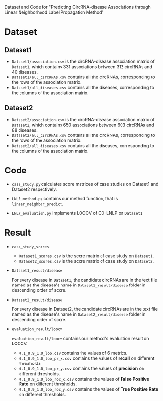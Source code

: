 Dataset and Code for "Predicting CircRNA-disease Associations through Linear Neighborhood Label Propagation Method"

# Dataset

## Dataset1
- `Dataset1/association.csv` is the circRNA-disease association matrix of `Dataset1`, which contains 331 associations between 312 circRNAs and 40 diseases.
- `Dataset1/all_circRNAs.csv` contains all the circRNAs, corresponding to the rows of the association matrix.
- `Dataset1/all_diseases.csv` contains all the diseases, corresponding to the columns of the association matrix.

## Dataset2
- `Dataset2/association.csv` is the circRNA-disease association matrix of `Dataset2`, which contains 650 associations between 603 circRNAs and 88 diseases.
- `Dataset2/all_circRNAs.csv` contains all the circRNAs, corresponding to the rows of the association matrix.
- `Dataset2/all_diseases.csv` contains all the diseases, corresponding to the columns of the association matrix.

# Code


- `case_study.py`  calculates score matrices of case studies on Dataset1 and Dataset2 respectively.

-  `LNLP_method.py` contains our method function, that is `linear_neighbor_predict`.

- `LNLP_evaluation.py` implements LOOCV of CD-LNLP on `Dataset1`.



# Result

- `case_study_scores`
    - `Dataset1_scores.csv` is the score matrix of case study on `Dataset1`.
    - `Dataset2_scores.csv` is the score matrix of case study on `Dataset2`.

- `Dataset1_result/disease`

    For every disease in `Dataset1`, the candidate circRNAs are in the text file named as the disease's name in `Dataset1_result/disease` folder in descending order of score.

- `Dataset2_result/disease`

    For every disease in Dataset2, the candidate circRNAs are in the text file named as the disease's name in `Dataset2_result/disease` folder in descending order of score.

- `evaluation_result/loocv`

    `evaluation_result/loocv` contains our method's evaluation result on LOOCV.
    
    - `0.1_0.9_1.0_loo.csv` contains the values of 6 metrics.
    - `0.1_0.9_1.0_loo_pr_x.csv` contains the values of **recall** on different thresholds.
    - `0.1_0.9_1.0_loo_pr_y.csv` contains the values of **precision** on different thresholds.
    - `0.1_0.9_1.0_loo_roc_x.csv` contains the values of **False Positive Rate** on different thresholds.
    - `0.1_0.9_1.0_loo_roc_y.csv` contains the values of **True Positive Rate** on different thresholds.


